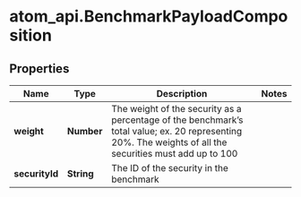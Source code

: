 # atom_api.BenchmarkPayloadComposition

## Properties
Name | Type | Description | Notes
------------ | ------------- | ------------- | -------------
**weight** | **Number** | The weight of the security as a percentage of the benchmark’s total value; ex. 20 representing 20%. The weights of all the securities must add up to 100 | 
**securityId** | **String** | The ID of the security in the benchmark | 


